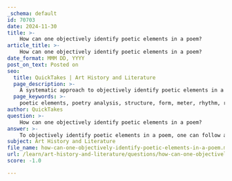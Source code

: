 ```yaml
---
_schema: default
id: 70703
date: 2024-11-30
title: >-
    How can one objectively identify poetic elements in a poem?
article_title: >-
    How can one objectively identify poetic elements in a poem?
date_format: MMM DD, YYYY
post_on_text: Posted on
seo:
  title: QuickTakes | Art History and Literature
  page_description: >-
    A systematic approach to objectively identify poetic elements in a poem, including structure, meter, rhyme scheme, sound devices, diction, themes, imagery, and emotional tone.
  page_keywords: >-
    poetic elements, poetry analysis, structure, form, meter, rhythm, rhyme scheme, sound devices, diction, language, themes, imagery, poetic devices, emotional tone
author: QuickTakes
question: >-
    How can one objectively identify poetic elements in a poem?
answer: >-
    To objectively identify poetic elements in a poem, one can follow a systematic approach that involves analyzing various components of the poem. Here are some key steps and elements to consider:\n\n1. **Structure and Form**: Examine the overall structure of the poem, including its form (e.g., sonnet, free verse, haiku) and how it is organized into stanzas and lines. Look for patterns in the length of lines and stanzas, as well as any consistent formatting.\n\n2. **Meter and Rhythm**: Identify the meter, which refers to the rhythmic structure of the poem. This includes the pattern of stressed and unstressed syllables. Common meters include iambic pentameter and trochaic tetrameter. The rhythm contributes to the flow and musicality of the poem.\n\n3. **Rhyme Scheme**: Analyze the rhyme scheme by looking at the end sounds of each line. This can be labeled using letters (e.g., ABAB, AABB) to denote which lines rhyme with each other. Rhyme can enhance the auditory appeal and create a sense of cohesion.\n\n4. **Sound Devices**: Pay attention to sound-related elements such as alliteration (repetition of initial consonant sounds), assonance (repetition of vowel sounds), and onomatopoeia (words that imitate sounds). These devices can add musicality and emphasize certain themes or emotions.\n\n5. **Diction and Language**: Consider the choice of words (diction) used by the poet. Look for figurative language, including metaphors, similes, and symbolism, which can convey deeper meanings and evoke emotions.\n\n6. **Themes and Imagery**: Identify the central themes of the poem and the imagery used to express them. Imagery involves descriptive language that appeals to the senses and helps create a vivid picture in the reader's mind.\n\n7. **Poetic Devices**: Familiarize yourself with various poetic devices such as anaphora (repetition of a phrase at the beginning of lines), enjambment (continuation of a sentence without a pause beyond the end of a line), and symbolism. These devices can enhance the poem's meaning and emotional impact.\n\n8. **Emotional Tone**: Assess the tone of the poem, which reflects the poet's attitude toward the subject. This can be determined through word choice, imagery, and the overall mood created by the poem.\n\nBy systematically analyzing these elements, one can gain a deeper understanding of the poem and its artistic qualities. This approach not only aids in identifying poetic elements but also enhances the overall appreciation of the work.
subject: Art History and Literature
file_name: how-can-one-objectively-identify-poetic-elements-in-a-poem.md
url: /learn/art-history-and-literature/questions/how-can-one-objectively-identify-poetic-elements-in-a-poem
score: -1.0

---
```


&nbsp;